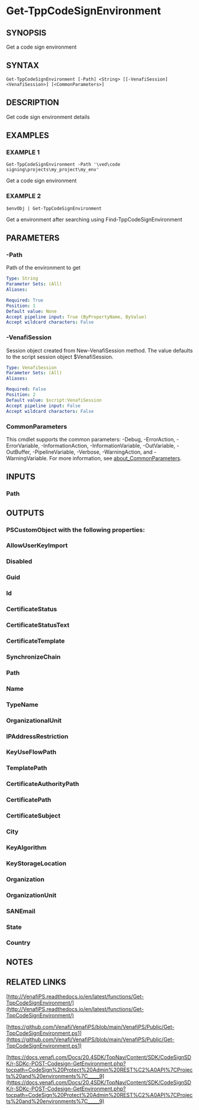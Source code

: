 # Get-TppCodeSignEnvironment

## SYNOPSIS
Get a code sign environment

## SYNTAX

```
Get-TppCodeSignEnvironment [-Path] <String> [[-VenafiSession] <VenafiSession>] [<CommonParameters>]
```

## DESCRIPTION
Get code sign environment details

## EXAMPLES

### EXAMPLE 1
```
Get-TppCodeSignEnvironment -Path '\ved\code signing\projects\my_project\my_env'
```

Get a code sign environment

### EXAMPLE 2
```
$envObj | Get-TppCodeSignEnvironment
```

Get a environment after searching using Find-TppCodeSignEnvironment

## PARAMETERS

### -Path
Path of the environment to get

```yaml
Type: String
Parameter Sets: (All)
Aliases:

Required: True
Position: 1
Default value: None
Accept pipeline input: True (ByPropertyName, ByValue)
Accept wildcard characters: False
```

### -VenafiSession
Session object created from New-VenafiSession method.
The value defaults to the script session object $VenafiSession.

```yaml
Type: VenafiSession
Parameter Sets: (All)
Aliases:

Required: False
Position: 2
Default value: $script:VenafiSession
Accept pipeline input: False
Accept wildcard characters: False
```

### CommonParameters
This cmdlet supports the common parameters: -Debug, -ErrorAction, -ErrorVariable, -InformationAction, -InformationVariable, -OutVariable, -OutBuffer, -PipelineVariable, -Verbose, -WarningAction, and -WarningVariable. For more information, see [about_CommonParameters](http://go.microsoft.com/fwlink/?LinkID=113216).

## INPUTS

### Path
## OUTPUTS

### PSCustomObject with the following properties:
###     AllowUserKeyImport
###     Disabled
###     Guid
###     Id
###     CertificateStatus
###     CertificateStatusText
###     CertificateTemplate
###     SynchronizeChain
###     Path
###     Name
###     TypeName
###     OrganizationalUnit
###     IPAddressRestriction
###     KeyUseFlowPath
###     TemplatePath
###     CertificateAuthorityPath
###     CertificatePath
###     CertificateSubject
###     City
###     KeyAlgorithm
###     KeyStorageLocation
###     Organization
###     OrganizationUnit
###     SANEmail
###     State
###     Country
## NOTES

## RELATED LINKS

[http://VenafiPS.readthedocs.io/en/latest/functions/Get-TppCodeSignEnvironment/](http://VenafiPS.readthedocs.io/en/latest/functions/Get-TppCodeSignEnvironment/)

[https://github.com/Venafi/VenafiPS/blob/main/VenafiPS/Public/Get-TppCodeSignEnvironment.ps1](https://github.com/Venafi/VenafiPS/blob/main/VenafiPS/Public/Get-TppCodeSignEnvironment.ps1)

[https://docs.venafi.com/Docs/20.4SDK/TopNav/Content/SDK/CodeSignSDK/r-SDKc-POST-Codesign-GetEnvironment.php?tocpath=CodeSign%20Protect%20Admin%20REST%C2%A0API%7CProjects%20and%20environments%7C_____9](https://docs.venafi.com/Docs/20.4SDK/TopNav/Content/SDK/CodeSignSDK/r-SDKc-POST-Codesign-GetEnvironment.php?tocpath=CodeSign%20Protect%20Admin%20REST%C2%A0API%7CProjects%20and%20environments%7C_____9)

